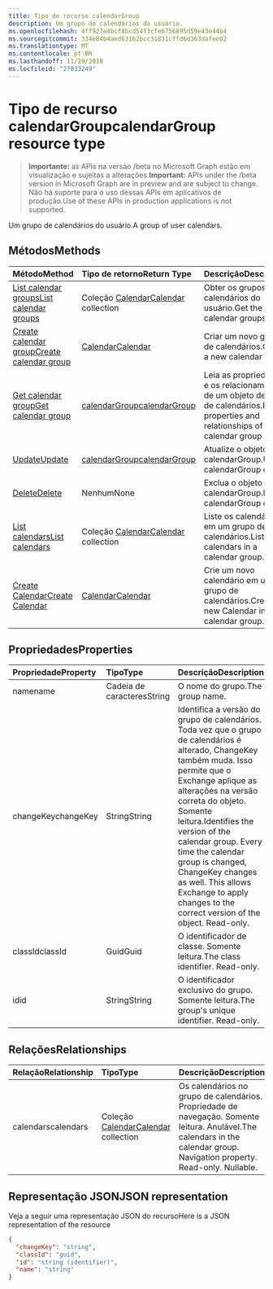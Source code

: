 ```yaml
---
title: Tipo de recurso calendarGroup
description: Um grupo de calendários do usuário.
ms.openlocfilehash: 4ff927e4bcf8bcd54f3cfe6756895d59e43e44b4
ms.sourcegitcommit: 334e84b4aed63162bcc31831cffd6d363dafee02
ms.translationtype: MT
ms.contentlocale: pt-BR
ms.lasthandoff: 11/29/2018
ms.locfileid: "27033249"
---
```

# <a name="calendargroup-resource-type"></a><span data-ttu-id="fa702-103">Tipo de recurso calendarGroup</span><span class="sxs-lookup"><span data-stu-id="fa702-103">calendarGroup resource type</span></span>

> <span data-ttu-id="fa702-104">**Importante:** as APIs na versão /beta no Microsoft Graph estão em visualização e sujeitas a alterações.</span><span class="sxs-lookup"><span data-stu-id="fa702-104">**Important:** APIs under the /beta version in Microsoft Graph are in preview and are subject to change.</span></span> <span data-ttu-id="fa702-105">Não há suporte para o uso dessas APIs em aplicativos de produção.</span><span class="sxs-lookup"><span data-stu-id="fa702-105">Use of these APIs in production applications is not supported.</span></span>

<span data-ttu-id="fa702-106">Um grupo de calendários do usuário.</span><span class="sxs-lookup"><span data-stu-id="fa702-106">A group of user calendars.</span></span>

## <a name="methods"></a><span data-ttu-id="fa702-107">Métodos</span><span class="sxs-lookup"><span data-stu-id="fa702-107">Methods</span></span>

| <span data-ttu-id="fa702-108">Método</span><span class="sxs-lookup"><span data-stu-id="fa702-108">Method</span></span>                                                      | <span data-ttu-id="fa702-109">Tipo de retorno</span><span class="sxs-lookup"><span data-stu-id="fa702-109">Return Type</span></span>                        | <span data-ttu-id="fa702-110">Descrição</span><span class="sxs-lookup"><span data-stu-id="fa702-110">Description</span></span>                                                   |
| :---------------------------------------------------------- | :--------------------------------- | :------------------------------------------------------------ |
| [<span data-ttu-id="fa702-111">List calendar groups</span><span class="sxs-lookup"><span data-stu-id="fa702-111">List calendar groups</span></span>](../api/user-list-calendargroups.md)  | <span data-ttu-id="fa702-112">Coleção [Calendar](calendar.md)</span><span class="sxs-lookup"><span data-stu-id="fa702-112">[Calendar](calendar.md) collection</span></span> | <span data-ttu-id="fa702-113">Obter os grupos de calendários do usuário.</span><span class="sxs-lookup"><span data-stu-id="fa702-113">Get the user's calendar groups.</span></span>                               |
| [<span data-ttu-id="fa702-114">Create calendar group</span><span class="sxs-lookup"><span data-stu-id="fa702-114">Create calendar group</span></span>](../api/user-post-calendargroups.md) | [<span data-ttu-id="fa702-115">Calendar</span><span class="sxs-lookup"><span data-stu-id="fa702-115">Calendar</span></span>](calendar.md)            | <span data-ttu-id="fa702-116">Criar um novo grupo de calendários.</span><span class="sxs-lookup"><span data-stu-id="fa702-116">Create a new calendar group.</span></span>                                  |
| [<span data-ttu-id="fa702-117">Get calendar group</span><span class="sxs-lookup"><span data-stu-id="fa702-117">Get calendar group</span></span>](../api/calendargroup-get.md)           | [<span data-ttu-id="fa702-118">calendarGroup</span><span class="sxs-lookup"><span data-stu-id="fa702-118">calendarGroup</span></span>](calendargroup.md)  | <span data-ttu-id="fa702-119">Leia as propriedades e os relacionamentos de um objeto de grupo de calendários.</span><span class="sxs-lookup"><span data-stu-id="fa702-119">Read properties and relationships of a calendar group object.</span></span> |
| [<span data-ttu-id="fa702-120">Update</span><span class="sxs-lookup"><span data-stu-id="fa702-120">Update</span></span>](../api/calendargroup-update.md)                    | [<span data-ttu-id="fa702-121">calendarGroup</span><span class="sxs-lookup"><span data-stu-id="fa702-121">calendarGroup</span></span>](calendargroup.md)  | <span data-ttu-id="fa702-122">Atualize o objeto calendarGroup.</span><span class="sxs-lookup"><span data-stu-id="fa702-122">Update calendarGroup object.</span></span>                                  |
| [<span data-ttu-id="fa702-123">Delete</span><span class="sxs-lookup"><span data-stu-id="fa702-123">Delete</span></span>](../api/calendargroup-delete.md)                    | <span data-ttu-id="fa702-124">Nenhum</span><span class="sxs-lookup"><span data-stu-id="fa702-124">None</span></span>                               | <span data-ttu-id="fa702-125">Exclua o objeto calendarGroup.</span><span class="sxs-lookup"><span data-stu-id="fa702-125">Delete calendarGroup object.</span></span>                                  |
| [<span data-ttu-id="fa702-126">List calendars</span><span class="sxs-lookup"><span data-stu-id="fa702-126">List calendars</span></span>](../api/calendargroup-list-calendars.md)    | <span data-ttu-id="fa702-127">Coleção [Calendar](calendar.md)</span><span class="sxs-lookup"><span data-stu-id="fa702-127">[Calendar](calendar.md) collection</span></span> | <span data-ttu-id="fa702-128">Liste os calendários em um grupo de calendários.</span><span class="sxs-lookup"><span data-stu-id="fa702-128">List calendars in a calendar group.</span></span>                           |
| [<span data-ttu-id="fa702-129">Create Calendar</span><span class="sxs-lookup"><span data-stu-id="fa702-129">Create Calendar</span></span>](../api/calendargroup-post-calendars.md)   | [<span data-ttu-id="fa702-130">Calendar</span><span class="sxs-lookup"><span data-stu-id="fa702-130">Calendar</span></span>](calendar.md)            | <span data-ttu-id="fa702-131">Crie um novo calendário em um grupo de calendários.</span><span class="sxs-lookup"><span data-stu-id="fa702-131">Create a new Calendar in a calendar group.</span></span>                    |

## <a name="properties"></a><span data-ttu-id="fa702-132">Propriedades</span><span class="sxs-lookup"><span data-stu-id="fa702-132">Properties</span></span>

| <span data-ttu-id="fa702-133">Propriedade</span><span class="sxs-lookup"><span data-stu-id="fa702-133">Property</span></span>  | <span data-ttu-id="fa702-134">Tipo</span><span class="sxs-lookup"><span data-stu-id="fa702-134">Type</span></span>   | <span data-ttu-id="fa702-135">Descrição</span><span class="sxs-lookup"><span data-stu-id="fa702-135">Description</span></span>                                                                                                                                                                                               |
| :-------- | :----- | :-------------------------------------------------------------------------------------------------------------------------------------------------------------------------------------------------------- |
| <span data-ttu-id="fa702-136">name</span><span class="sxs-lookup"><span data-stu-id="fa702-136">name</span></span>      | <span data-ttu-id="fa702-137">Cadeia de caracteres</span><span class="sxs-lookup"><span data-stu-id="fa702-137">String</span></span> | <span data-ttu-id="fa702-138">O nome do grupo.</span><span class="sxs-lookup"><span data-stu-id="fa702-138">The group name.</span></span>                                                                                                                                                                                           |
| <span data-ttu-id="fa702-139">changeKey</span><span class="sxs-lookup"><span data-stu-id="fa702-139">changeKey</span></span> | <span data-ttu-id="fa702-140">String</span><span class="sxs-lookup"><span data-stu-id="fa702-140">String</span></span> | <span data-ttu-id="fa702-p102">Identifica a versão do grupo de calendários. Toda vez que o grupo de calendários é alterado, ChangeKey também muda. Isso permite que o Exchange aplique as alterações na versão correta do objeto. Somente leitura.</span><span class="sxs-lookup"><span data-stu-id="fa702-p102">Identifies the version of the calendar group. Every time the calendar group is changed, ChangeKey changes as well. This allows Exchange to apply changes to the correct version of the object. Read-only.</span></span> |
| <span data-ttu-id="fa702-145">classId</span><span class="sxs-lookup"><span data-stu-id="fa702-145">classId</span></span>   | <span data-ttu-id="fa702-146">Guid</span><span class="sxs-lookup"><span data-stu-id="fa702-146">Guid</span></span>   | <span data-ttu-id="fa702-p103">O identificador de classe. Somente leitura.</span><span class="sxs-lookup"><span data-stu-id="fa702-p103">The class identifier. Read-only.</span></span>                                                                                                                                                                          |
| <span data-ttu-id="fa702-149">id</span><span class="sxs-lookup"><span data-stu-id="fa702-149">id</span></span>        | <span data-ttu-id="fa702-150">String</span><span class="sxs-lookup"><span data-stu-id="fa702-150">String</span></span> | <span data-ttu-id="fa702-p104">O identificador exclusivo do grupo. Somente leitura.</span><span class="sxs-lookup"><span data-stu-id="fa702-p104">The group's unique identifier. Read-only.</span></span>                                                                                                                                                                 |

## <a name="relationships"></a><span data-ttu-id="fa702-153">Relações</span><span class="sxs-lookup"><span data-stu-id="fa702-153">Relationships</span></span>

| <span data-ttu-id="fa702-154">Relação</span><span class="sxs-lookup"><span data-stu-id="fa702-154">Relationship</span></span> | <span data-ttu-id="fa702-155">Tipo</span><span class="sxs-lookup"><span data-stu-id="fa702-155">Type</span></span>                               | <span data-ttu-id="fa702-156">Descrição</span><span class="sxs-lookup"><span data-stu-id="fa702-156">Description</span></span>                                                                    |
| :----------- | :--------------------------------- | :----------------------------------------------------------------------------- |
| <span data-ttu-id="fa702-157">calendars</span><span class="sxs-lookup"><span data-stu-id="fa702-157">calendars</span></span>    | <span data-ttu-id="fa702-158">Coleção [Calendar](calendar.md)</span><span class="sxs-lookup"><span data-stu-id="fa702-158">[Calendar](calendar.md) collection</span></span> | <span data-ttu-id="fa702-p105">Os calendários no grupo de calendários. Propriedade de navegação. Somente leitura. Anulável.</span><span class="sxs-lookup"><span data-stu-id="fa702-p105">The calendars in the calendar group. Navigation property. Read-only. Nullable.</span></span> |

## <a name="json-representation"></a><span data-ttu-id="fa702-163">Representação JSON</span><span class="sxs-lookup"><span data-stu-id="fa702-163">JSON representation</span></span>

<span data-ttu-id="fa702-164">Veja a seguir uma representação JSON do recurso</span><span class="sxs-lookup"><span data-stu-id="fa702-164">Here is a JSON representation of the resource</span></span>

<!-- {
  "blockType": "resource",
  "optionalProperties": [
    "calendars"
  ],
  "keyProperty": "id",
  "@odata.type": "microsoft.graph.calendarGroup"
}-->

```json
{
  "changeKey": "string",
  "classId": "guid",
  "id": "string (identifier)",
  "name": "string"
}
```

<!-- uuid: 8fcb5dbc-d5aa-4681-8e31-b001d5168d79
2015-10-25 14:57:30 UTC -->

<!-- {
  "type": "#page.annotation",
  "description": "calendarGroup resource",
  "keywords": "",
  "section": "documentation",
  "tocPath": ""
}-->
